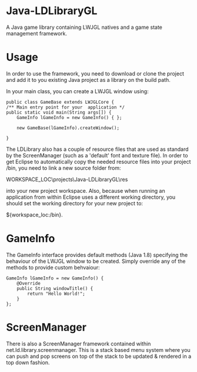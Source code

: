 # Java-LDLibraryGL
A Java game library containing LWJGL natives and a game state management framework.

# Usage
In order to use the framework, you need to download or clone the project and add it to you existing Java project as a library on the build path.

In your main class, you can create a LWJGL window using:

```
public class GameBase extends LWJGLCore {
/** Main entry point for your  application */
public static void main(String args[]) {
	GameInfo lGameInfo = new GameInfo() { };

	new GameBase(lGameInfo).createWindow();
  
}
```

The LDLibrary also has a couple of resource files that are used as standard by the ScreenManager (such as a 'default' font and texture file). In order to get Eclipse to automatically copy the needed resource files into your project /bin, you need to link a new source folder from:

WORKSPACE_LOC\projects\Java-LDLibraryGL\res

into your new project workspace.
Also, because when running an application from within Eclipse uses a different working directory, you should set the working directory for your new project to:

${workspace_loc:<project folder>/bin}.


# GameInfo
The GameInfo interface provides default methods (Java 1.8) specifying the behaviour of the LWJGL window to be created. Simply override any of the methods to provide custom behvaiour:

```
GameInfo lGameInfo = new GameInfo() {
	@Override
	public String windowTitle() {
		return "Hello World!";
	}
};
```

# ScreenManager
There is also a ScreenManager framework contained within net.ld.library.screenmanager. This is a stack based menu system where you can push and pop screens on top of the stack to be updated & rendered in a top down fashion.
